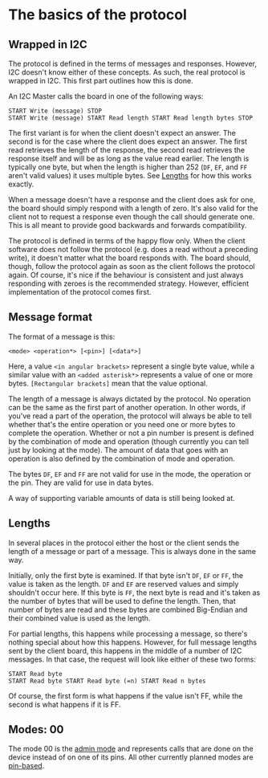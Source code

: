 
The basics of the protocol
==========================

Wrapped in I2C
--------------

The protocol is defined in the terms of messages and responses. However, I2C doesn't
know either of these concepts. As such, the real protocol is wrapped in I2C. This
first part outlines how this is done.

An I2C Master calls the board in one of the following ways:

    START Write (message) STOP
    START Write (message) START Read length START Read length bytes STOP

The first variant is for when the client doesn't expect an answer. The second is for
the case where the client does expect an answer. The first read retrieves the length of
the response, the second read retrieves the response itself and will be as long
as the value read earlier. The length is typically one byte, but when the length is
higher than 252 (`DF`, `EF`, and `FF` aren't valid values) it uses multiple bytes.
See [Lengths](#lengths) for how this works exactly.

When a message doesn't have a response and the client does ask for one, the
board should simply respond with a length of zero. It's also valid for the client not
to request a response even though the call should generate one. This is all meant to
provide good backwards and forwards compatibility.

The protocol is defined in terms of the happy flow only. When the client software does
not follow the protocol (e.g. does a read without a preceding write), it doesn't 
matter what the board responds with. The board should, though, follow the protocol
again as soon as the client follows the protocol again. Of course, it's nice if the
behaviour is consistent and just always responding with zeroes is the recommended
strategy. However, efficient implementation of the protocol comes first.

Message format
--------------

The format of a message is this:

    <mode> <operation*> [<pin>] [<data*>]

Here, a value `<in angular brackets>` represent a single byte value, while a similar
value with an `<added asterisk*>` represents a value of one or more bytes. 
`[Rectangular brackets]` mean that the value optional.

The length of a message is always dictated by the protocol. No operation can be the
same as the first part of another operation. In other words, if you've read a part
of the operation, the protocol will always be able to tell whether that's the entire
operation or you need one or more bytes to complete the operation. Whether or not 
a pin number is present is defined by the combination of mode and operation
(though currently you can tell just by looking at the mode). The amount of data
that goes with an operation is also defined by the combination of mode and operation.

The bytes `DF`, `EF` and `FF` are not valid for use in the mode, the operation or the pin.
They are valid for use in data bytes.

A way of supporting variable amounts of data is still being looked at.

Lengths
-------

In several places in the protocol either the host or the client sends the length of a message
or part of a message. This is always done in the same way.

Initially, only the first byte is examined. If that byte isn't `DF`, `EF` or `FF`, the value is
taken as the length. `DF` and `EF` are reserved values and simply shouldn't occur here. If this
byte is `FF`, the next byte is read and it's taken as the number of bytes that will be used to
define the length. Then, that number of bytes are read and these bytes are combined Big-Endian
and their combined value is used as the length.

For partial lengths, this happens while processing a message, so there's nothing special about
how this happens. However, for full message lengths sent by the client board, this happens in
the middle of a number of I2C messages. In that case, the request will look like either of these
two forms:

    START Read byte
    START Read byte START Read byte (=n) START Read n bytes

Of course, the first form is what happens if the value isn't FF, while the second is what happens
if it is FF.


Modes: 00
---------

The mode 00 is the [admin mode](admin-operations.md) and represents calls that are done 
on the device instead of on one of its pins. All other currently planned modes are
[pin-based](pin-operations.md).